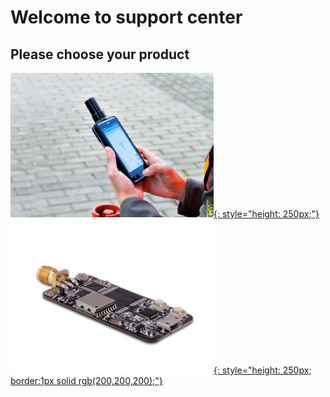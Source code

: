 # Welcome to support center

## Please choose your product

 [![](images/d303.png){: style="height: 250px;"} ](/d303-docs)
 [![](images/rtk-board.png){: style="height: 250px; border:1px solid rgb(200,200,200);"} ](/rtk-board)
